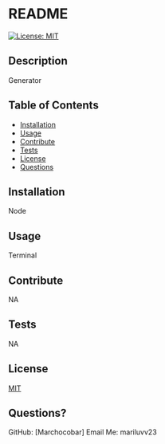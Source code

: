 # README

  [![License: MIT](https://img.shields.io/badge/License-MIT-yellow.svg)](https://opensource.org/licenses/MIT)

  ## Description
  Generator

  ## Table of Contents
  - [Installation](#installation)
  - [Usage](#usage)
  - [Contribute](#contribute)
  - [Tests](#tests)
  - [License](#license)
  - [Questions](#questions)

  ## Installation
  Node

  ## Usage
  Terminal

  ## Contribute
  NA

  ## Tests
  NA

  ## License
  [MIT]([MIT](https://opensource.org/licenses/MIT))

  ## Questions?
  GitHub: [Marchocobar]
  Email Me: mariluvv23



